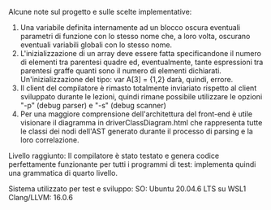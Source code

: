 Alcune note sul progetto e sulle scelte implementative:
1) Una variabile definita internamente ad un blocco oscura eventuali parametri di funzione con lo stesso nome che, a loro volta, oscurano eventuali variabili globali con lo stesso nome.
2) L'inizializzazione di un array deve essere fatta specificandone il numero di elementi tra parentesi quadre ed, eventualmente, tante espressioni tra parentesi graffe quanti sono il numero di elementi dichiarati.
Un'inizializzazione del tipo: var A[3] = {1,2} darà, quindi, errore.
3) Il client del compilatore è rimasto totalmente inviariato rispetto al client sviluppato durante le lezioni, quindi rimane possibile utilizzare le opzioni "-p" (debug parser) e "-s" (debug scanner)
4) Per una maggiore comprensione dell'architettura del front-end è utile visionare il diagramma in driverClassDiagram.html che rappresenta tutte le classi dei nodi dell'AST generato durante il processo di parsing e la loro correlazione. 

Livello raggiunto:
Il compilatore è stato testato e genera codice perfettamente funzionante per tutti i programmi di test: implementa quindi una grammatica di quarto livello.

Sistema utilizzato per test e sviluppo:
SO: Ubuntu 20.04.6 LTS su WSL1
Clang/LLVM: 16.0.6 

